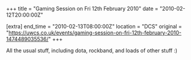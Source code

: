 +++
title = "Gaming Session on Fri 12th February 2010"
date = "2010-02-12T20:00:00Z"

[extra]
end_time = "2010-02-13T08:00:00Z"
location = "DCS"
original = "https://uwcs.co.uk/events/gaming-session-on-fri-12th-february-2010-1474489035536/"
+++

All the usual stuff, including dota, rockband, and loads of other stuff :)

